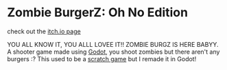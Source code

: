 # Zombie BurgerZ: Oh No Edition

check out the [itch.io page](https://ogghostjelly.itch.io/zombie-burgerz)

YOU ALL KNOW IT, YOU ALLL LOVEE IT!! ZOMBIE BURGZ IS HERE BABYY. A shooter game made using [Godot](https://github.com/godotengine/godot), you shoot zombies but there aren't any burgers :? This used to be a [scratch game](https://scratch.mit.edu/projects/564468180/) but I remade it in Godot!